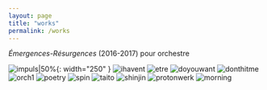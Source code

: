 ```yaml
---
layout: page
title: "works"
permalink: /works
---
```


 _Émergences-Résurgences_ (2016-2017)
pour orchestre

![impuls|50%](https://github.com/kbys88/kbys88.github.io/assets/142012962/1712d49f-1cce-47d9-b1bf-ab21e4d705d5){: width="250" }
![ihavent](https://github.com/kbys88/kbys88.github.io/assets/142012962/cae87bea-f470-418c-97e2-17018d939009)
![etre](https://github.com/kbys88/kbys88.github.io/assets/142012962/ddbb0642-a47f-4ad4-8b8d-244501c15aba)
![doyouwant](https://github.com/kbys88/kbys88.github.io/assets/142012962/d7162394-e63d-424e-950c-73a8cf10be2f)
![donthitme](https://github.com/kbys88/kbys88.github.io/assets/142012962/1730e04f-c3ee-4ede-af57-9dc57977eaaf)
![orch1](https://github.com/kbys88/kbys88.github.io/assets/142012962/f8694c89-d4f3-4eac-a832-20d98e6f949f)
![poetry](https://github.com/kbys88/kbys88.github.io/assets/142012962/d311dd8b-abc5-45b6-9822-a9188b77865f)
![spin](https://github.com/kbys88/kbys88.github.io/assets/142012962/fcaf3d1c-703b-4a93-8262-aed2481c09b1)
![taito](https://github.com/kbys88/kbys88.github.io/assets/142012962/0f6f36ca-38f9-48d5-b43a-a47b5d89f1a8)
![shinjin](https://github.com/kbys88/kbys88.github.io/assets/142012962/b50e01cb-ea6d-406a-8e21-df57fd2bdb38)
![protonwerk](https://github.com/kbys88/kbys88.github.io/assets/142012962/e4834db3-b2be-4e9c-b1f0-8458be217a95)
![morning](https://github.com/kbys88/kbys88.github.io/assets/142012962/69330b52-8fc4-49ac-a93b-d28322acf67a)
